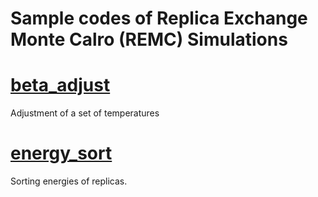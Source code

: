 Sample codes of Replica Exchange Monte Calro (REMC) Simulations
===

# [beta_adjust](beta_adjust)

Adjustment of a set of temperatures

# [energy_sort](energy_sort)

Sorting energies of replicas.

